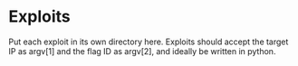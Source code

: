 # Exploits

Put each exploit in its own directory here.  Exploits should accept the target IP as argv[1] and the flag ID as argv[2], and ideally be written in python.